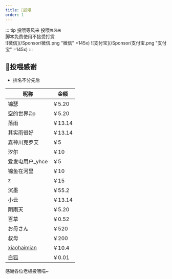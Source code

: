 ```yaml
---
title: 🍭投喂
order: 1
---
```


::: tip 投喂等风来
投喂`等风来`     
脚本免费使用不接受打赏   
![微信](/Sponsor/微信.png "微信" =145x)
![支付宝](/Sponsor/支付宝.png "支付宝" =145x)
:::
    

## 💖投喂感谢
- 排名不分先后

|    昵称        |   金额  |
|-------------  |--------|
|锦瑟          | ￥5.20   |
|空的世界₯    | ￥5.20   |
|落雨          | ￥13.14  |
|其实雨很好     | ￥13.14  |
|嘉神川克罗艾   |   ￥5   |
|汐尔           |  ￥10   |
|爱发电用户_yhce |  ￥5   |
|锦鱼在河里     |  ￥10   |
|z              |  ￥15   |
|沉墨           |  ￥55.2  |
|小云           | ￥13.14    |
|阴雨天         | ￥5.20    |
|百草           | ￥0.52    |
|お母さん        | ￥520     |
|叔母           | ￥200     |
|[xiaohaimian](https://gitee.com/hsxfk)| ￥10.4 |
|[白狐](https://gitee.com/baihu433)| ￥0.01 |

感谢各位老板投喂喵~